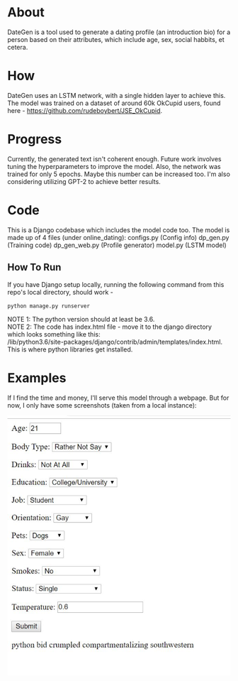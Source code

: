 # About
DateGen is a tool used to generate a dating profile (an introduction bio) for a person based on their attributes, which include age, sex, social habbits, et cetera.

# How
DateGen uses an LSTM network, with a single hidden layer to achieve this. The model was trained on a dataset of around 60k OkCupid users, found here - https://github.com/rudeboybert/JSE_OkCupid.

# Progress
Currently, the generated text isn't coherent enough. Future work involves tuning the hyperparameters to improve the model. Also, the network was trained for only 5 epochs. Maybe this number can be increased too. I'm also considering utilizing GPT-2 to achieve better results.

# Code
This is a Django codebase which includes the model code too. The model is made up of 4 files (under online_dating):
configs.py (Config info)
dp_gen.py (Training code)
dp_gen_web.py (Profile generator)
model.py (LSTM model)

## How To Run
If you have Django setup locally, running the following command from this repo's local directory, should work -
```
python manage.py runserver
```
NOTE 1: The python version should at least be 3.6.  
NOTE 2: The code has index.html file - move it to the django directory which looks something like this:  
        <prefix>/lib/python3.6/site-packages/django/contrib/admin/templates/index.html.  
        This is where python libraries get installed.

# Examples
If I find the time and money, I'll serve this model through a webpage. But for now, I only have some screenshots (taken from a local instance):

![Example Run](example_run.JPG)
